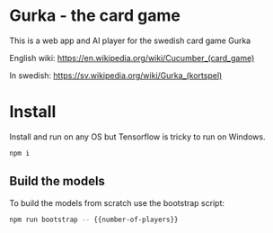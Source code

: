 # Gurka - the card game

This is a web app and AI player for the swedish card game Gurka

English wiki:
https://en.wikipedia.org/wiki/Cucumber_(card_game)

In swedish:
https://sv.wikipedia.org/wiki/Gurka_(kortspel)


# Install

Install and run on any OS but Tensorflow is tricky to run on Windows.

```sh
npm i
```

## Build the models

To build the models from scratch use the bootstrap script:

```sh
npm run bootstrap -- {{number-of-players}}
```